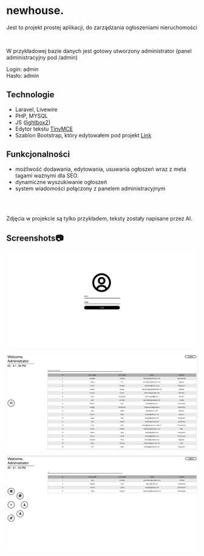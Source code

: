 # newhouse.
<p>Jest to projekt prostej aplikacji, do zarządzania ogłoszeniami nieruchomości </p>
<br>
<p>W przykładowej bazie danych jest gotowy utworzony administrator (panel administracyjny pod /admin)</p>
Login: admin<br>
Hasło: admin

## Technologie
* Laravel, Livewire
* PHP, MYSQL
* JS (<a href="https://lokeshdhakar.com/projects/lightbox2/">lightbox2</a>)
* Edytor tekstu <a href="https://www.tiny.cloud/">TinyMCE</a>
* Szablon Bootstrap, który edytowałem pod projekt <a href="https://github.com/StartBootstrap/startbootstrap-grayscale">Link</a>

## Funkcjonalności
- możliwość dodawania, edytowania, usuwania ogłoszeń wraz z meta tagami ważnymi dla SEO.
- dynamiczne wyszukiwanie ogłoszeń 
- system wiadomości połączony z panelem administracyjnym
<br>
<br>
<p>Zdjęcia w projekcie są tylko przykładem, teksty zostały napisane przez AI.</p>

## Screenshots:camera:

 
![1](https://github.com/kcreds/AdministartorPanel/blob/main/Screen/1.PNG?raw=true)

![2](https://github.com/kcreds/AdministartorPanel/blob/main/Screen/2.PNG?raw=true)

![3](https://github.com/kcreds/AdministartorPanel/blob/main/Screen/3.PNG?raw=true)

 
